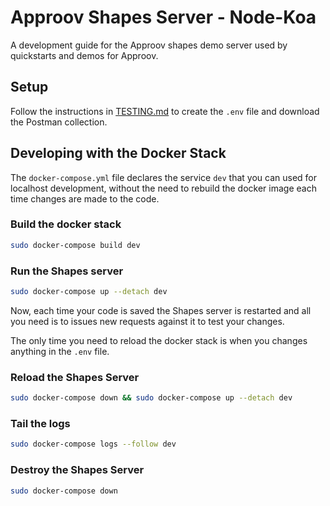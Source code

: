 # Approov Shapes Server - Node-Koa

A development guide for the Approov shapes demo server used by quickstarts and demos for Approov.


## Setup

Follow the instructions in [TESTING.md](/TESTING.md) to create the `.env` file and download the Postman collection.


## Developing with the Docker Stack

The `docker-compose.yml` file declares the service `dev` that you can used for localhost development, without the need to rebuild the docker image each time changes are made to the code.

### Build the docker stack

```bash
sudo docker-compose build dev
```

### Run the Shapes server

```bash
sudo docker-compose up --detach dev
```

Now, each time your code is saved the Shapes server is restarted and all you need is to issues new requests against it to test your changes.

The only time you need to reload the docker stack is when you changes anything in the `.env` file.

### Reload the Shapes Server

```bash
sudo docker-compose down && sudo docker-compose up --detach dev
```

### Tail the logs

```bash
sudo docker-compose logs --follow dev
```

### Destroy the Shapes Server

```bash
sudo docker-compose down
```
